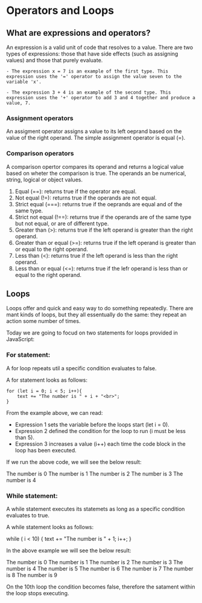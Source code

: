 # Operators and Loops

## What are expressions and operators?


An expression is a valid unit of code that resolves to a value. There are two types of expressions: those that have side effects (such as assigning values) and those that purely evaluate.

    - The expression x = 7 is an example of the first type. This expression uses the '=' operator to assign the value seven to the variable 'x'. 

    - The expression 3 + 4 is an example of the second type. This expression uses the '+' operator to add 3 and 4 together and produce a value, 7. 


### Assignment operators

An assigment operator assigns a value to its left oeprand based on the value of the right operand. The simple assignment operator is equal (=).

### Comparison operators

A comparison opertor compares its operand and returns a logical value based on wheter the comparison is true. The operands an be numerical, string, logical or object values.

1. Equal (==): returns true if the operator are equal. 
2. Not equal (!=): returns true if the operands are not equal.
3. Strict equal (===): returns true if the oeprands are equal and of the same type.
4. Strict not equal (!==): returns true if the operands are of the same type but not equal, or are of different type.
5. Greater than (>): returns true if the left operand is greater than the right operand.
6. Greater than or equal (>=): returns true if the left operand is greater than or equal to the right operand.
7. Less than (<): returns true if the left operand is less than the right operand.
8. Less than or equal (<=): returns true if the lefr operand is less than or equal to the right operand.


## Loops

Loops offer and quick and easy way to do something repeatedly. There are mant kinds of loops, but they all essentually do the same: they repeat an action some number of times.

Today we are going to focud on two statements for loops provided in JavaScript:

### For statement:

A for loop repeats util a specific condition evaluates to false.

A for statement looks as follows:

    for (let i = 0; i < 5; i++){
        text += "The number is " + i + "<br>";
    }

From the example above, we can read:

- Expression 1 sets the variable before the loops start (let i = 0).
- Expression 2 defined the condition for the loop to run (i must be less than 5).
- Expression 3 increases a value (i++) each time the code block in the loop has been executed.

If we run the above code, we will see the below result:

The number is 0
The number is 1
The number is 2
The number is 3
The number is 4


### While statement:

A while statement executes its statemets as long as a specific condition evaluates to true.

A while statement looks as follows:

while ( i < 10) {
    text += "The number is " + 1;
    i++;
}

In the above example we will see the below result: 

The number is 0
The number is 1
The number is 2
The number is 3
The number is 4
The number is 5
The number is 6
The number is 7
The number is 8
The number is 9

On the 10th loop the condition becomes false, therefore the satament within the loop stops executing.  